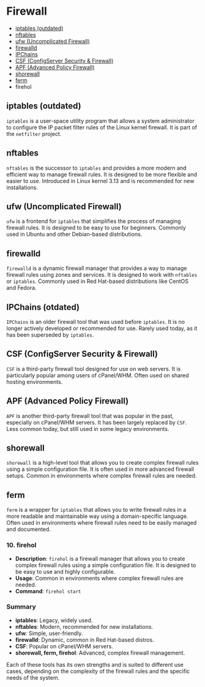 # Firewall
* [iptables (outdated)](#iptables-outdated)
* [nftables](#nftables)
* [ufw (Uncomplicated Firewall)](#ufw-uncomplicated-firewall)
* [firewalld](#firewalld)
* [IPChains](#ipchains-otdated)
* [CSF (ConfigServer Security & Firewall)](#csf-configserver-security--firewall)
* [APF (Advanced Policy Firewall)](#apf-advanced-policy-firewall)
* [shorewall](#shorewall)
* [ferm](#ferm)
* firehol

## iptables (outdated)
`iptables` is a user-space utility program that allows a system administrator to configure the IP packet filter rules of the Linux kernel firewall. It is part of the `netfilter` project.

## nftables
`nftables` is the successor to `iptables` and provides a more modern and efficient way to manage firewall rules. It is designed to be more flexible and easier to use. Introduced in Linux kernel 3.13 and is recommended for new installations.

## ufw (Uncomplicated Firewall)
`ufw` is a frontend for `iptables` that simplifies the process of managing firewall rules. It is designed to be easy to use for beginners. Commonly used in Ubuntu and other Debian-based distributions.

## firewalld
`firewalld` is a dynamic firewall manager that provides a way to manage firewall rules using zones and services. It is designed to work with `nftables` or `iptables`. Commonly used in Red Hat-based distributions like CentOS and Fedora.

## IPChains (otdated)
`IPChains` is an older firewall tool that was used before `iptables`. It is no longer actively developed or recommended for use. Rarely used today, as it has been superseded by `iptables`.

## CSF (ConfigServer Security & Firewall)
`CSF` is a third-party firewall tool designed for use on web servers. It is particularly popular among users of cPanel/WHM. Often used on shared hosting environments.

## APF (Advanced Policy Firewall)
`APF` is another third-party firewall tool that was popular in the past, especially on cPanel/WHM servers. It has been largely replaced by `CSF`. Less common today, but still used in some legacy environments.

## shorewall
`shorewall` is a high-level tool that allows you to create complex firewall rules using a simple configuration file. It is often used in more advanced firewall setups. Common in environments where complex firewall rules are needed.

## ferm
`ferm` is a wrapper for `iptables` that allows you to write firewall rules in a more readable and maintainable way using a domain-specific language. Often used in environments where firewall rules need to be easily managed and documented.

### 10. **firehol**
   - **Description**: `firehol` is a firewall manager that allows you to create complex firewall rules using a simple configuration file. It is designed to be easy to use and highly configurable.
   - **Usage**: Common in environments where complex firewall rules are needed.
   - **Command**: `firehol start`

### Summary
- **iptables**: Legacy, widely used.
- **nftables**: Modern, recommended for new installations.
- **ufw**: Simple, user-friendly.
- **firewalld**: Dynamic, common in Red Hat-based distros.
- **CSF**: Popular on cPanel/WHM servers.
- **shorewall, ferm, firehol**: Advanced, complex firewall management.

Each of these tools has its own strengths and is suited to different use cases, depending on the complexity of the firewall rules and the specific needs of the system.
